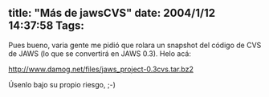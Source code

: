 title: "Más de jawsCVS"
date: 2004/1/12 14:37:58
Tags: 
---
<p>Pues bueno, varia gente me pidió que rolara un snapshot del código de CVS de JAWS (lo que se convertirá en JAWS 0.3). Helo acá:</p>

<p><a href="http://web.archive.org/web/20040128181544/http://www.damog.net/files/jaws_project-0.3cvs.tar.bz2"><a href="http://www.damog.net/files/jaws_project-0.3cvs.tar.bz2">http://www.damog.net/files/jaws_project-0.3cvs.tar.bz2</a></a></p>

<p>Úsenlo bajo su propio riesgo, ;-)</p>
